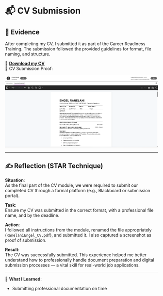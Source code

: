 # 📬 CV Submission

## 🧾 Evidence

After completing my CV, I submitted it as part of the Career Readiness Training. The submission followed the provided guidelines for format, file naming, and structure.

📄 **[Download my CV](../assets/ENGEL-RANELANI-CV-.pdf)**  
📸 CV Submission Proof:

![CV Submission Screenshot](../assets/cv-submission.png)

---

## ✍️ Reflection (STAR Technique)

**Situation**:  
As the final part of the CV module, we were required to submit our completed CV through a formal platform (e.g., Blackboard or submission portal).

**Task**:  
Ensure my CV was submitted in the correct format, with a professional file name, and by the deadline.

**Action**:  
I followed all instructions from the module, renamed the file appropriately (`RanelaniEngel_CV.pdf`), and submitted it. I also captured a screenshot as proof of submission.

**Result**:  
The CV was successfully submitted. This experience helped me better understand how to professionally handle document preparation and digital submission processes — a vital skill for real-world job applications.

---

🎯 **What I Learned**:
- Submitting professional documentation on time  

